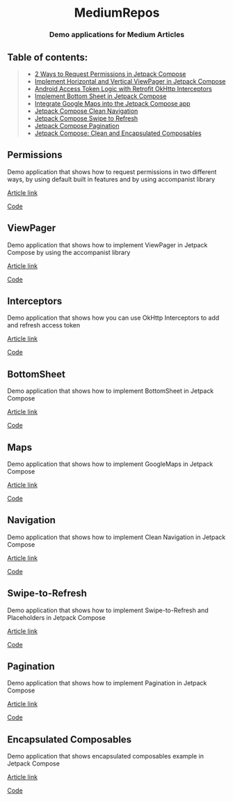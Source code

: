 <h1 align="center">MediumRepos</h1>

<h3 align="center">Demo applications for Medium Articles</h3>

## Table of contents:
> * [2 Ways to Request Permissions in Jetpack Compose](#permissions)
> * [Implement Horizontal and Vertical ViewPager in Jetpack Compose](#viewpager)
> * [Android Access Token Logic with Retrofit OkHttp Interceptors](#interceptors)
> * [Implement Bottom Sheet in Jetpack Compose](#bottomsheet)
> * [Integrate Google Maps into the Jetpack Compose app](#maps)
> * [Jetpack Compose Clean Navigation](#navigation)
> * [Jetpack Compose Swipe to Refresh](#swipe-to-refresh)
> * [Jetpack Compose Pagination](#pagination)
> * [Jetpack Compose: Clean and Encapsulated Composables](#encapsulated-composables)


## Permissions

Demo application that shows how to request permissions in two different ways, by using default built in features and by using accompanist library

[Article link](https://medium.com/@igorstevanovic99/jetpack-compose-request-permissions-in-two-ways-fd81c4a702c)

[Code](https://github.com/Giga99/MediumRepos/tree/main/permissions)

## ViewPager

Demo application that shows how to implement ViewPager in Jetpack Compose by using the accompanist library

[Article link](https://betterprogramming.pub/implement-horizontal-and-vertical-viewpager-in-jetpack-compose-a7a91f2ac746)

[Code](https://github.com/Giga99/MediumRepos/tree/main/viewpager)

## Interceptors

Demo application that shows how you can use OkHttp Interceptors to add and refresh access token

[Article link](https://betterprogramming.pub/android-access-token-logic-with-retrofit-okhttp-interceptors-740ea48547a0)

[Code](https://github.com/Giga99/MediumRepos/tree/main/interceptors)

## BottomSheet

Demo application that shows how to implement BottomSheet in Jetpack Compose

[Article link](https://betterprogramming.pub/implement-bottom-sheet-in-jetpack-compose-d6472e8eaf2e)

[Code](https://github.com/Giga99/MediumRepos/tree/main/bottomsheet)

## Maps

Demo application that shows how to implement GoogleMaps in Jetpack Compose

[Article link](https://medium.com/p/c2710a226af2#6f49-9d05d20af70b)

[Code](https://github.com/Giga99/MediumRepos/tree/main/maps)


## Navigation

Demo application that shows how to implement Clean Navigation in Jetpack Compose

[Article link](https://betterprogramming.pub/jetpack-compose-clean-navigation-94b386f7a076)

[Code](https://github.com/Giga99/MediumRepos/tree/main/navigation)

## Swipe-to-Refresh

Demo application that shows how to implement Swipe-to-Refresh and Placeholders in Jetpack Compose

[Article link](https://betterprogramming.pub/jetpack-compose-swipe-to-refresh-1d93775970e8)

[Code](https://github.com/Giga99/MediumRepos/tree/main/swipetorefreshplaceholder)

## Pagination

Demo application that shows how to implement Pagination in Jetpack Compose

[Article link](https://medium.com/better-programming/jetpack-compose-pagination-287ea6e782e3)

[Code](https://github.com/Giga99/MediumRepos/tree/main/pagination)

## Encapsulated Composables

Demo application that shows encapsulated composables example in Jetpack Compose

[Article link](https://medium.com/dev-genius/jetpack-compose-clean-and-encapsulated-composables-2dc042b423ec)

[Code](https://github.com/Giga99/MediumRepos/tree/main/encapsulatedcomposables)
